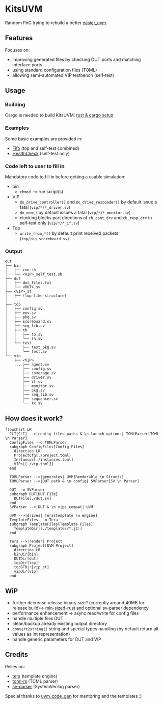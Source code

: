 # KitsUVM

Random PoC trying to rebuild a better [easier\_uvm](https://www.doulos.com/knowhow/systemverilog/uvm/easier-uvm/).

## Features

Focuses on:
- improving generated files by checking DUT ports and matching interface ports
- using standard configuration files (TOML)
- allowing semi-automated VIP testbench (self-test)

## Usage

### Building

Cargo is needed to build KitsUVM: [rust & cargo setup](https://www.rust-lang.org/learn/get-started)

### Examples

Some basic examples are provided in:
- [Fifo](examples/fifo/README.md) (top and self-test combined)
- [HealthCheck](examples/healthcheck/README.md) (self-test only)

### Code left to user to fill in

Mandatory code to fill in before getting a usable simulation:
- bin
  - `chmod +x` run script(s)
- VIP
  - `do_drive_controller()` and `do_drive_responder()` by default issue a fatal (`vip/*/*_driver.sv`)
  - `do_mon()` by default issues a fatal (`vip/*/*_monitor.sv`)
  - clocking blocks port directions of `cb_cont_drv` and `cb_resp_drv` in self-test only (`vip/*/*_if.sv`)
- Top
  - `write_from_*()` by default print received packets (`top/top_scoreboard.sv`)

### Output

```
out
├── bin
│   ├── run.sh
│   └── <VIP>_self_test.sh
├── dut
│   ├── dut_files.txt
│   └── <DUT>.sv
├── <VIP>_st
│   ├── (top like structure)
│   ...
├── top
│   ├── config.sv
│   ├── env.sv
│   ├── pkg.sv
│   ├── scoreboard.sv
│   ├── seq_lib.sv
│   ├── tb
│   │   ├── tb.sv
│   │   └── th.sv
│   └── test
│       ├── test_pkg.sv
│       └── test.sv
└── vip
    ├── <VIP>
    ... ├── agent.sv
        ├── config.sv
        ├── coverage.sv
        ├── driver.sv
        ├── if.sv
        ├── monitor.sv
        ├── pkg.sv
        ├── seq_lib.sv
        ├── sequencer.sv
        └── tx.sv
```

## How does it work?

```mermaid
flowchart LR
  CLI[CLI] -->|config files paths & \n launch options| TOMLParser[TOML \n Parser]
  ConfigFiles --o TOMLParser
  subgraph ConfigFiles[Config Files]
    direction LR
    ProjectCfg[./project.toml]
    Instances[./instances.toml]
    VIPs[[./vip.toml]]
  end

  TOMLParser -->|generates| UVM[Renderable \n Structs]
  TOMLParser -->|DUT path & \n config| SVParser[SV \n Parser]

  DUT --o SVParser
  subgraph DUT[DUT File]
    DUTFile[./dut.sv]
  end
  SVParser -->|DUT & \n vips compat| UVM

  UVM -->|drives| Tera[Template \n engine]
  TemplateFiles --o Tera
  subgraph TemplateFiles[Template Files]
    TemplateDir[[./templates/*.j2]]
  end

  Tera -->|render| Project
  subgraph Project[UVM Project]
    direction LR
    binDir[bin]
    DUTDir[dut]
    topDir[top]
    topSTDir[vip_st]
    vipDir[vip]
  end
```

## WiP

- further decrease release binary size? (currently around 40MB for release build)-> [min-sized-rust](https://github.com/johnthagen/min-sized-rust) and optional sv-parser dependency
- performance enhancement -> async read/write for config files
- handle multiple files DUT
- clean/backup already existing output directory
- `convert2string()` string and special types handling (by default return all values as int representation)
- handle generic parameters for DUT and VIP

## Credits

Relies on:
- [tera](https://github.com/Keats/tera) (template engine)
- [toml-rs](https://github.com/toml-rs/toml) (TOML parser)
- [sv-parser](https://github.com/dalance/sv-parser) (SystemVerilog parser)

Special thanks to [uvm\_code\_gen](https://github.com/antoinemadec/uvm_code_gen) for mentoring and the templates :)


